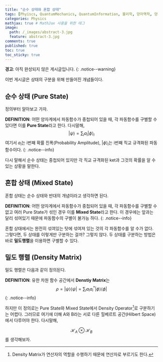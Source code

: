 ```yaml
---
title: "순수 상태와 혼합 상태"
tags: [Phyiscs, QuantumMechanics, QuantumInformation, 물리학, 양자역학, 양자정보] # 태그 입력
categories: Physics
mathjax: true # MathJax 사용을 위한 태그
image:
  path: /_images/abstract-3.jpg
  feature: abstract-3.jpg
comments: true
published: true
toc: true
toc_sticky: true
---
```

**경고**: 아직 완성되지 않은 게시글입니다.
{: .notice--warning}

이번 게시글은 상태의 구분을 위해 만들어진 개념들이다.

## 순수 상태 (Pure State)
정의부터 알아보고 가자.

**DEFINITION**: 어떤 양자계에서 파동함수가 중첩되어 있을 때, 각 파동함수를 구별할 수 있다면 이를 **Pure State**라고 한다. 다시말해,
$$
\vert \psi \rangle = \sum_i a_i\vert \phi \rangle_i
$$
여기서 $a_i$는 i번째 확률 진폭(Probability Amplitude), $\vert \phi \rangle_i$는 i번째 직교 규격화된 파동함수이다.
{: .notice--info}

다시 말해서 순수 상태는 중첩되어 있지만 각 직교 규격화된 ket과 그것의 확률을 알 수 있는 상황을 말한다. 

## 혼합 상태 (Mixed State)
혼합 상태는 순수 상태와 반대의 개념이라고 생각하면 된다. 

**DEFINITION**: 어떤 양자계에서 파동함수가 중첩되어 있을 때, 각 파동함수를 구별할 수 없고 여러 Pure State가 섞인 경우
이를 **Mixed State**라고 한다. 이 경우에는 앞과는 달리 섞여있기 때문에 파동함수의 구별이 불가능 하다.
{: .notice--info}

혼합 상태에서는 완전히 섞여있는 탓에 섞여져 있는 것의 각 파동함수를 알 수가 없다. 그렇다면, 두 상태를 이렇게만 구분하는 걸까?
그렇지 않다. 두 상태를 구분하는 방법은 바로 **밀도행렬**을 이용하면 구별할 수 있다.

## 밀도 행렬 (Density Matrix)
밀도 행렬은 다음과 같이 정의된다.

**DEFINITION**: 유한 차원 함수 공간에서 **Denstiy Matrix**는
$$
\rho = \vert \psi \rangle \langle \psi \vert = \sum_i a_ia_i^*\vert\phi\rangle \langle\phi\vert
$$
{: .notice--info}

하지만 이 정의로는 Pure State와 Mixed State에서 Density Operator[^1]로 구분하기는 어렵다. 그러므로 여기에 더해 A와 B라는 서로 다른 힐베르트 공간(Hilbert Space)에서 다루어야 한다. 다시말해,

$$
\mathcal{H}_A\otimes\mathcal{H}_B
$$
를 생각해보자.

[^1]: Density Matrix가 연산자의 역할을 수행하기 때문에 연산자로 부르기도 한다.